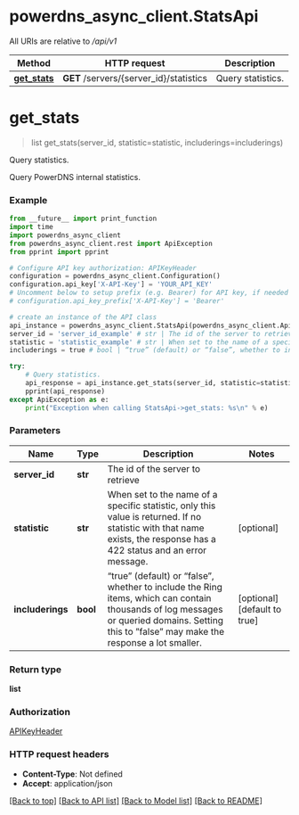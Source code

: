 # powerdns_async_client.StatsApi

All URIs are relative to */api/v1*

Method | HTTP request | Description
------------- | ------------- | -------------
[**get_stats**](StatsApi.md#get_stats) | **GET** /servers/{server_id}/statistics | Query statistics.

# **get_stats**
> list get_stats(server_id, statistic=statistic, includerings=includerings)

Query statistics.

Query PowerDNS internal statistics.

### Example
```python
from __future__ import print_function
import time
import powerdns_async_client
from powerdns_async_client.rest import ApiException
from pprint import pprint

# Configure API key authorization: APIKeyHeader
configuration = powerdns_async_client.Configuration()
configuration.api_key['X-API-Key'] = 'YOUR_API_KEY'
# Uncomment below to setup prefix (e.g. Bearer) for API key, if needed
# configuration.api_key_prefix['X-API-Key'] = 'Bearer'

# create an instance of the API class
api_instance = powerdns_async_client.StatsApi(powerdns_async_client.ApiClient(configuration))
server_id = 'server_id_example' # str | The id of the server to retrieve
statistic = 'statistic_example' # str | When set to the name of a specific statistic, only this value is returned. If no statistic with that name exists, the response has a 422 status and an error message.  (optional)
includerings = true # bool | “true” (default) or “false”, whether to include the Ring items, which can contain thousands of log messages or queried domains. Setting this to ”false” may make the response a lot smaller. (optional) (default to true)

try:
    # Query statistics.
    api_response = api_instance.get_stats(server_id, statistic=statistic, includerings=includerings)
    pprint(api_response)
except ApiException as e:
    print("Exception when calling StatsApi->get_stats: %s\n" % e)
```

### Parameters

Name | Type | Description  | Notes
------------- | ------------- | ------------- | -------------
 **server_id** | **str**| The id of the server to retrieve | 
 **statistic** | **str**| When set to the name of a specific statistic, only this value is returned. If no statistic with that name exists, the response has a 422 status and an error message.  | [optional] 
 **includerings** | **bool**| “true” (default) or “false”, whether to include the Ring items, which can contain thousands of log messages or queried domains. Setting this to ”false” may make the response a lot smaller. | [optional] [default to true]

### Return type

**list**

### Authorization

[APIKeyHeader](../README.md#APIKeyHeader)

### HTTP request headers

 - **Content-Type**: Not defined
 - **Accept**: application/json

[[Back to top]](#) [[Back to API list]](../README.md#documentation-for-api-endpoints) [[Back to Model list]](../README.md#documentation-for-models) [[Back to README]](../README.md)

